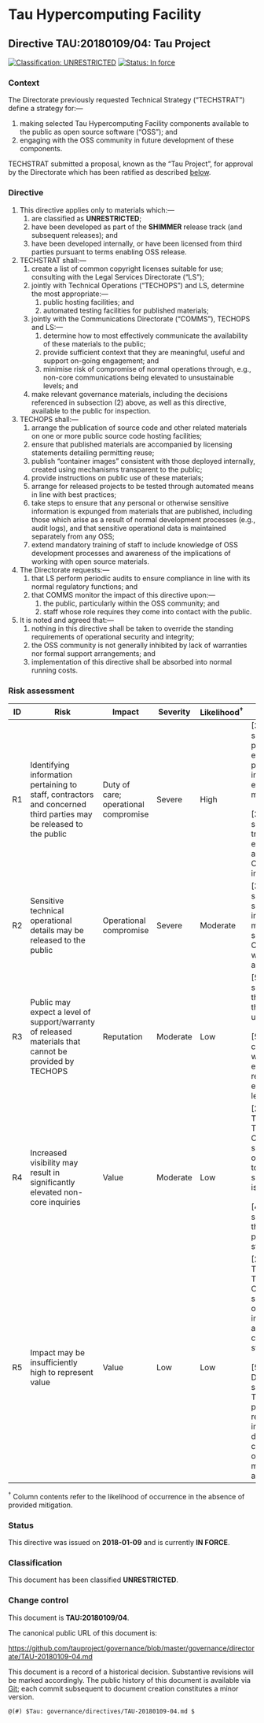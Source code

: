# Tau Hypercomputing Facility
## Directive TAU:20180109/04: Tau Project

[![Classification: UNRESTRICTED][classification]](#classification)
[![Status: In force][status]](#status)

### Context

The Directorate previously requested Technical Strategy (“TECHSTRAT”) define a strategy for:—

1. making selected Tau Hypercomputing Facility components available to the public as open source software (“OSS”); and
2. engaging with the OSS community in future development of these components.

TECHSTRAT submitted a proposal, known as the “Tau Project”, for approval by the Directorate which has been ratified as described [below](#directive).

### Directive

1. This directive applies only to materials which:—
	1. are classified as **UNRESTRICTED**;
	2. have been developed as part of the **SHIMMER** release track (and  subsequent releases); and
	2. have been developed internally, or have been licensed from third parties pursuant to terms enabling OSS release.
2. TECHSTRAT shall:—
	1. create a list of common copyright licenses suitable for use; consulting with the Legal Services Directorate (“LS”);
	2. jointly with Technical Operations (“TECHOPS”) and LS, determine the most appropriate:—
		1. public hosting facilities; and
		2. automated testing facilities for published materials;
	3. jointly with the Communications Directorate (“COMMS”), TECHOPS and LS:—
		1. determine how to most effectively communicate the availability of these materials to the public;
		2. provide sufficient context that they are meaningful, useful and support on-going engagement; and
		3. minimise risk of compromise of normal operations through, e.g., non-core communications being elevated to unsustainable levels; and
	4. make relevant governance materials, including the decisions referenced in subsection (2) above, as well as this directive, available to the public for inspection.
3. TECHOPS shall:—
	1. arrange the publication of source code and other related materials on one or more public source code hosting facilities;
	2. ensure that published materials are accompanied by licensing statements detailing permitting reuse;
	3. publish “container images” consistent with those deployed internally, created using mechanisms transparent to the public;
	4. provide instructions on public use of these materials;
	5. arrange for released projects to be tested through automated means in line with best practices;
	6. take steps to ensure that any personal or otherwise sensitive information is expunged from materials that are published, including those which arise as a result of normal development processes (e.g., audit logs), and that sensitive operational data is maintained separately from any OSS;
	7. extend mandatory training of staff to include knowledge of OSS development processes and awareness of the implications of working with open source materials.
4. The Directorate requests:—
	1. that LS perform periodic audits to ensure compliance in line with its normal regulatory functions; and
	2. that COMMS monitor the impact of this directive upon:—
		1. the public, particularly within the OSS community; and
		2. staff whose role requires they come into contact with the public.
5. It is noted and agreed that:—
	1. nothing in this directive shall be taken to override the standing requirements of operational security and integrity;
	2. the OSS community is not generally inhibited by lack of warranties nor formal support arrangements; and
	3. implementation of this directive shall be absorbed into normal running costs.

### Risk assessment

| ID | Risk | Impact | Severity |  Likelihood<sup>†</sup> | Mitigation |
|----|------|--------|----------| -------------|------------|
| R1 | Identifying information pertaining to staff, contractors and concerned third parties may be released to the public | Duty of care; operational compromise | Severe | High | [3.6] TECHOPS shall develop processes to ensure any personal information is expunged from materials.<br><br>[3.7] TECHOPS shall extend training to ensure awareness of OSS implications. |
| R2 | Sensitive technical operational details may be released to the public | Operational compromise | Severe | Moderate | [3.6] TECHOPS shall ensure any such information is maintained separately from OSS materials, where it is not already. |
| R3 | Public may expect a level of support/warranty of released materials that cannot be provided by TECHOPS | Reputation | Moderate | Low | [5.1] COMMS shall monitor the impact of this directive upon the public.<br><br>[5.2] The OSS community has well-established reasonable expectation levels. |
| R4 | Increased visibility may result in significantly elevated non-core inquiries | Value | Moderate | Low | [2.3.3] TECHSTRAT, TECHOPS, COMMS and LS shall co-ordinate inorder to ensure that such an impact is minimised.<br><br>[4.2.2] COMMS shall monitor the impact upon public-facing staff. |
| R5 | Impact may be insufficiently high to represent value | Value | Low | Low | [2.3.1] TECHSTRAT, TECHOPS, COMMS and LS shall co-ordinate in implementing an effective communications strategy.<br><br>[5.3] The Directorate is satisfied that TECHOPS procedures required to implement this directive either constitute BAU or are of marginal additional cost. |

<sup>†</sup> Column contents refer to the likelihood of occurrence in the absence of provided mitigation.

### Status

This directive was issued on **2018-01-09** and is currently **IN FORCE**.

### Classification

This document has been classified **UNRESTRICTED**.

### Change control

This document is **TAU:20180109/04**.

The canonical public URL of this document is:

https://github.com/tauproject/governance/blob/master/governance/directorate/TAU-20180109-04.md

This document is a record of a historical decision. Substantive revisions will be marked accordingly.
The public history of this document is available via [Git](https://github.com/tauproject/governance/commits/master/directorate/TAU-20180109-04.md); each commit subsequent to document creation constitutes a minor version.

```
@(#) $Tau: governance/directives/TAU-20180109-04.md $
```

[status]: https://img.shields.io/badge/status-IN_FORCE-brightgreen.svg?style=flat-square
[classification]: https://img.shields.io/badge/classification-UNRESTRICTED-brightgreen.svg?style=flat-square
